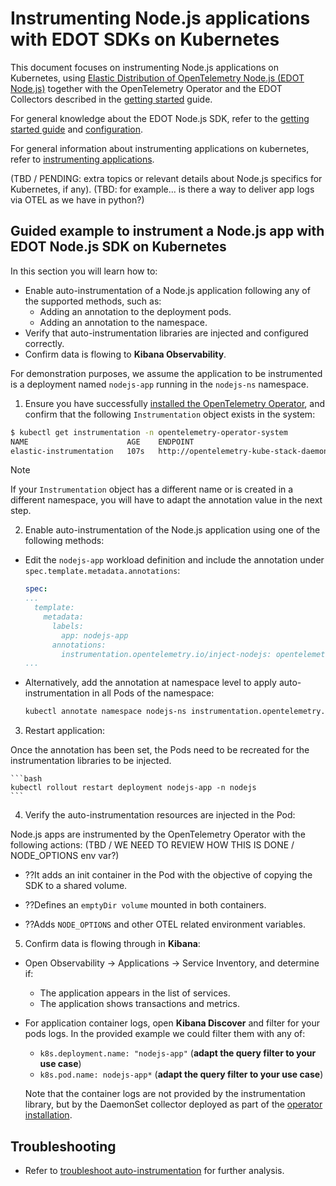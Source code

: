 # Instrumenting Node.js applications with EDOT SDKs on Kubernetes

This document focuses on instrumenting Node.js applications on Kubernetes, using [Elastic Distribution of OpenTelemetry Node.js (EDOT Node.js)](https://github.com/elastic/elastic-otel-nodejs) together with the OpenTelemetry Operator and the EDOT Collectors described in the [getting started](./README.md) guide.

For general knowledge about the EDOT Node.js SDK, refer to the [getting started guide](https://github.com/elastic/elastic-otel-node/blob/main/packages/opentelemetry-node/docs/get-started.md) and [configuration](https://github.com/elastic/elastic-otel-node/blob/main/packages/opentelemetry-node/docs/configure.md).

For general information about instrumenting applications on kubernetes, refer to [instrumenting applications](./instrumenting-applications.md).

(TBD / PENDING: extra topics or relevant details about Node.js specifics for Kubernetes, if any).
(TBD: for example... is there a way to deliver app logs via OTEL as we have in python?)

## Guided example to instrument a Node.js app with EDOT Node.js SDK on Kubernetes

<!--
Useful links:
- Example: https://github.com/elastic/elastic-otel-node/tree/main/examples/otel-operator/ documented at https://github.com/elastic/elastic-otel-node/blob/main/DEVELOPMENT.md#testing-k8s-auto-instrumentation-with-otel-operator
(not user friendly, but we could use it in the future if we want to add a proper example here)
-->

In this section you will learn how to:

- Enable auto-instrumentation of a Node.js application following any of the supported methods, such as:
  - Adding an annotation to the deployment pods.
  - Adding an annotation to the namespace.
- Verify that auto-instrumentation libraries are injected and configured correctly.
- Confirm data is flowing to **Kibana Observability**.

For demonstration purposes, we assume the application to be instrumented is a deployment named `nodejs-app` running in the `nodejs-ns` namespace.

1. Ensure you have successfully [installed the OpenTelemetry Operator](./README.md), and confirm that the following `Instrumentation` object exists in the system:

```bash
$ kubectl get instrumentation -n opentelemetry-operator-system
NAME                      AGE    ENDPOINT                                                                                                
elastic-instrumentation   107s   http://opentelemetry-kube-stack-daemon-collector.opentelemetry-operator-system.svc.cluster.local:4318
```
> [!NOTE]
> If your `Instrumentation` object has a different name or is created in a different namespace, you will have to adapt the annotation value in the next step.

2. Enable auto-instrumentation of the Node.js application using one of the following methods:

  - Edit the `nodejs-app` workload definition and include the annotation under `spec.template.metadata.annotations`:

    ```yaml
    spec:
    ...
      template:
        metadata:
          labels:
            app: nodejs-app
          annotations:
            instrumentation.opentelemetry.io/inject-nodejs: opentelemetry-operator-system/elastic-instrumentation
    ...
    ```

  - Alternatively, add the annotation at namespace level to apply auto-instrumentation in all Pods of the namespace:

    ```bash
    kubectl annotate namespace nodejs-ns instrumentation.opentelemetry.io/inject-nodejs=opentelemetry-operator-system/elastic-instrumentation
    ```

3. Restart application:

  Once the annotation has been set, the Pods need to be recreated for the instrumentation libraries to be injected.

    ```bash
    kubectl rollout restart deployment nodejs-app -n nodejs
    ```

4. Verify the auto-instrumentation resources are injected in the Pod:

  Node.js apps are instrumented by the OpenTelemetry Operator with the following actions:
(TBD / WE NEED TO REVIEW HOW THIS IS DONE / NODE_OPTIONS env var?)

  - ??It adds an init container in the Pod with the objective of copying the SDK to a shared volume.

  - ??Defines an `emptyDir volume` mounted in both containers.

  - ??Adds `NODE_OPTIONS` and other OTEL related environment variables.

5. Confirm data is flowing through in **Kibana**:

  - Open Observability -> Applications -> Service Inventory, and determine if:
    - The application appears in the list of services.
    - The application shows transactions and metrics.
  
  - For application container logs, open **Kibana Discover** and filter for your pods logs. In the provided example we could filter them with any of:
    - `k8s.deployment.name: "nodejs-app"` (**adapt the query filter to your use case**)
    - `k8s.pod.name: nodejs-app*` (**adapt the query filter to your use case**)

    Note that the container logs are not provided by the instrumentation library, but by the DaemonSet collector deployed as part of the [operator installation](./README.md).

## Troubleshooting

- Refer to [troubleshoot auto-instrumentation](./troubleshoot-auto-instrumentation.md) for further analysis.
